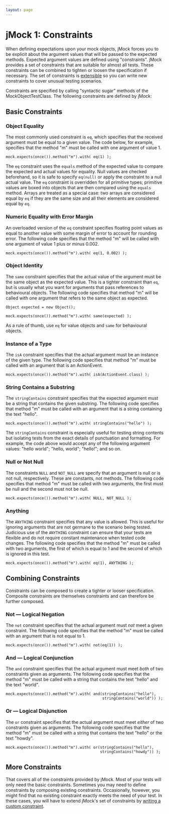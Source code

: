 ```yaml
---
layout: page
---
```

jMock 1: Constraints
====================

When defining expectations upon your mock objects, jMock forces you to be explicit about the argument values that will be passed to the expected methods. Expected argument values are defined using "constraints". jMock provides a set of constraints that are suitable for almost all tests. These constraints can be combined to tighten or loosen the specification if necessary. The set of constraints is [extensible](jmock1-custom-constraints.html) so you can write new constraints to cover unusual testing scenarios.

Constraints are specified by calling "syntactic sugar" methods of the MockObjectTestClass. The following constraints are defined by jMock:

Basic Constraints
-----------------

### Object Equality

The most commonly used constraint is `eq`, which specifies that the received argument must be equal to a given value. The code below, for example, specifies that the method "m" must be called with one argument of value 1.

    mock.expects(once()).method("m").with( eq(1) );

The `eq` constraint uses the `equals` method of the expected value to compare the expected and actual values for equality. Null values are checked beforehand, so it is safe to specify `eq(null)` or apply the constraint to a null actual value. The `eq` constraint is overridden for all primitive types; primitive values are boxed into objects that are then compared using the `equals` method. Arrays are treated as a special case: two arrays are considered equal by `eq` if they are the same size and all their elements are considered equal by `eq`.

### Numeric Equality with Error Margin

An overloaded version of the `eq` constraint specifies floating point values as equal to another value with some margin of error to account for rounding error. The following code specifies that the method "m" will be called with one argument of value 1 plus or minus 0.002.

    mock.expects(once()).method("m").with( eq(1, 0.002) );

### Object Identity

The `same` constraint specifies that the actual value of the argument must be the same object as the expected value. This is a tighter constraint than `eq`, but is usually what you want for arguments that pass references to behavioural objects. The following code specifies that method "m" will be called with one argument that refers to the same object as expected.

    Object expected = new Object();

    mock.expects(once()).method("m").with( same(expected) );

As a rule of thumb, use `eq` for value objects and `same` for behavioural objects.

### Instance of a Type

The `isA` constraint specifies that the actual argument must be an instance of the given type. The following code specifies that method "m" must be called with an argument that is an ActionEvent.

    mock.expects(once()).method("m").with( isA(ActionEvent.class) );

### String Contains a Substring

The `stringContains` constraint specifies that the expected argument must be a string that contains the given substring. The following code specifies that method "m" must be called with an argument that is a string containing the text "hello".

    mock.expects(once()).method("m").with( stringContains("hello") );

The `stringContains` constraint is especially useful for testing string contents but isolating tests from the exact details of punctuation and formatting. For example, the code above would accept any of the following argument values: "hello world"; "hello, world"; "hello!"; and so on.

### Null or Not Null

The constraints `NULL` and `NOT_NULL` are specify that an argument is null or is not null, respectively. These are constants, not methods. The following code specifies that method "m" must be called with two arguments, the first must be null and the second must not be null.

    mock.expects(once()).method("m").with( NULL, NOT_NULL );

### Anything

The `ANYTHING` constraint specifies that any value is allowed. This is useful for ignoring arguments that are not germane to the scenario being tested. Judicious use of the `ANYTHING` constraint can ensure that your tests are flexible and do not require constant maintenance when tested code changes. The following code specifies that the method "m" must be called with two arguments, the first of which is equal to 1 and the second of which is ignored in this test.

    mock.expects(once()).method("m").with( eq(1), ANYTHING );

Combining Constraints
---------------------

Constraints can be composed to create a tighter or looser specification. Composite constraints are themselves constraints and can therefore be further composed.

### Not — Logical Negation

The `not` constraint specifies that the actual argument must *not* meet a given constraint. The following code specifies that the method "m" must be called with an argument that is not equal to 1.

    mock.expects(once()).method("m").with( not(eq(1)) );

### And — Logical Conjunction

The `and` constraint specifies that the actual argument must meet *both* of two constraints given as arguments. The following code specifies that the method "m" must be called with a string that contains the text "hello" and the text "world".

    mock.expects(once()).method("m").with( and(stringContains("hello"),
                                               stringContains("world")) );

### Or — Logical Disjunction

The `or` constraint specifies that the actual argument must meet *either* of two constraints given as arguments. The following code specifies that the method "m" must be called with a string that contains the text "hello" or the text "howdy".

    mock.expects(once()).method("m").with( or(stringContains("hello"),
                                              stringContains("howdy")) );

More Constraints
----------------

That covers all of the constraints provided by jMock. Most of your tests will only need the basic constraints. Sometimes you may need to define constraints by composing existing constraints. Occasionally, however, you might find that no existing constraint exactly meets the need of your test. In these cases, you will have to extend jMock's set of constraints by [writing a custom constraint](jmock1-custom-constraints.html).
